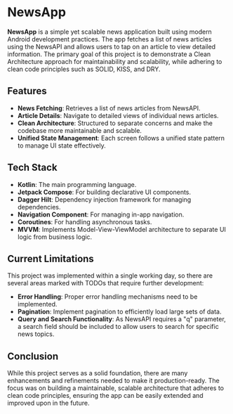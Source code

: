 # NewsApp

**NewsApp** is a simple yet scalable news application built using modern Android development practices. The app fetches a list of news articles using the NewsAPI and allows users to tap on an article to view detailed information. The primary goal of this project is to demonstrate a Clean Architecture approach for maintainability and scalability, while adhering to clean code principles such as SOLID, KISS, and DRY.

## Features

- **News Fetching**: Retrieves a list of news articles from NewsAPI.
- **Article Details**: Navigate to detailed views of individual news articles.
- **Clean Architecture**: Structured to separate concerns and make the codebase more maintainable and scalable.
- **Unified State Management**: Each screen follows a unified state pattern to manage UI state effectively.

## Tech Stack

- **Kotlin**: The main programming language.
- **Jetpack Compose**: For building declarative UI components.
- **Dagger Hilt**: Dependency injection framework for managing dependencies.
- **Navigation Component**: For managing in-app navigation.
- **Coroutines**: For handling asynchronous tasks.
- **MVVM**: Implements Model-View-ViewModel architecture to separate UI logic from business logic.

## Current Limitations

This project was implemented within a single working day, so there are several areas marked with TODOs that require further development:

- **Error Handling**: Proper error handling mechanisms need to be implemented.
- **Pagination**: Implement pagination to efficiently load large sets of data.
- **Query and Search Functionality**: As NewsAPI requires a "q" parameter, a search field should be included to allow users to search for specific news topics.

## Conclusion

While this project serves as a solid foundation, there are many enhancements and refinements needed to make it production-ready. The focus was on building a maintainable, scalable architecture that adheres to clean code principles, ensuring the app can be easily extended and improved upon in the future.
